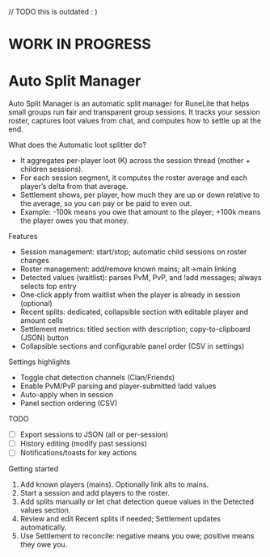 // TODO this is outdated : )
# WORK IN PROGRESS
# Auto Split Manager

Auto Split Manager is an automatic split manager for RuneLite that helps small groups run fair and transparent group sessions.
It tracks your session roster, captures loot values from chat, and computes how to settle up at the end.

What does the Automatic loot splitter do?
- It aggregates per-player loot (K) across the session thread (mother + children sessions).
- For each session segment, it computes the roster average and each player’s delta from that average.
- Settlement shows, per player, how much they are up or down relative to the average, so you can pay or be paid to even out.
- Example: -100k means you owe that amount to the player; +100k means the player owes you that money.

Features
- Session management: start/stop; automatic child sessions on roster changes
- Roster management: add/remove known mains; alt→main linking
- Detected values (waitlist): parses PvM, PvP, and !add messages; always selects top entry
- One‑click apply from waitlist when the player is already in session (optional)
- Recent splits: dedicated, collapsible section with editable player and amount cells
- Settlement metrics: titled section with description; copy-to-clipboard (JSON) button
- Collapsible sections and configurable panel order (CSV in settings)

Settings highlights
- Toggle chat detection channels (Clan/Friends)
- Enable PvM/PvP parsing and player-submitted !add values
- Auto-apply when in session
- Panel section ordering (CSV)

TODO
- [ ] Export sessions to JSON (all or per-session)
- [ ] History editing (modify past sessions)
- [ ] Notifications/toasts for key actions

Getting started
1) Add known players (mains). Optionally link alts to mains.
2) Start a session and add players to the roster.
3) Add splits manually or let chat detection queue values in the Detected values section.
4) Review and edit Recent splits if needed; Settlement updates automatically.
5) Use Settlement to reconcile: negative means you owe; positive means they owe you.
